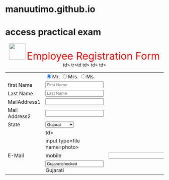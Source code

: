 # manuutimo.github.io
<p><h1> <b></b>access practical exam</b></h1></p>
<p>
  <body> 
  <center>
  <img src="employee_icon.png"height=52 width=52>
  <font size="+3"color=red>Employee Registration Form</font>
  <form method=post action="prac.html">
    <table>
      <tr>
        <td>
          <td><input type=radio name=initial checked>Mr.
          <input type=radio name=initial>Mrs.
          <input type=radio name=initial>Ms.</td>
      </tr><tr>
        <td>first Name</td>
    <td><input type=text name=fn placeholder="First Name"></td>
      </tr><tr>
        <td>Last Name </td>
        <td><input type=text name=In placeholder="Last Name"></td>
      </tr><tr>
        <td>MailAddress1</td>
        <td><input type=text name=add1></td>
      </tr><tr>
        <td>Mail Address2<?td>
        <td><input type=text name=add2></td>td>
      </tr>tr><tr>
        <td>State</td>td
        <td><select name=state>
          <option value="Gujarat">Gujarat
            <option value="Maharastra">Maharastra
              <option value="Karnataka">Karnataka
                <option value="Deihi">Delhi
        </select>
        </td>
      </tr><tr>
      <td><zip/td>
      <td><imput type=nexttext name=zp></imput>td>
      </td></tr>
      <td><upload</</td>
      <td>input type=file name=photo></td>td>
      <tr></tr>
        <td>E-Mail</td>td>
      <td>mobile</td>
      <td><input type=text name=mobplaceholder="+91</td>
      </tr><tr></tr>
        <td><languages known</td>
          <td><input type=check box name=IK value=Gujaratichecked>Gujarati</td>td>
      </tr></td>
        </td>
      </tr>
    </table>
    
  </body>
</p>

